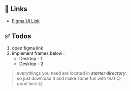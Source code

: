 ## 🔗 Links

- [Figma UI Link](https://www.figma.com/file/EpzyuzCSL8Zm1Mq81uyzKB/exercise9-10?node-id=353%3A918)

## ✅ Todos

1. open figma link
2. implement frames below :
   - Desktop - 1
   - Desktop - 2

> everythings you need are located in **_starter directory_**.  
> so just download it and make some fun with that 😉  
> good luck 😃
